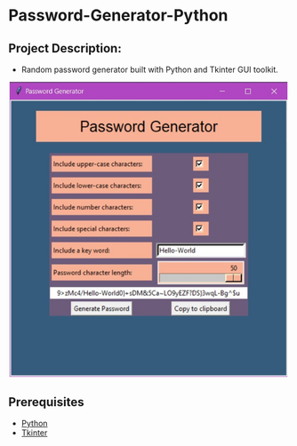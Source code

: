 # Password-Generator-Python


## Project Description:

* Random password generator built with Python and Tkinter GUI toolkit.



<div align="center">
    <img src="./src/images/Password-Generator-Python-App-Screenshot.jpg" width="500px">
</div>

## Prerequisites

- [Python](https://www.python.org/downloads/)
- [Tkinter](https://docs.python.org/3/library/tkinter.html)

